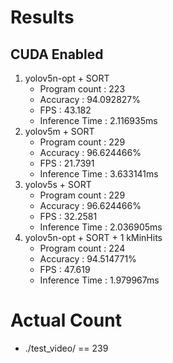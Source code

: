 # Results

## CUDA Enabled
1. yolov5n-opt + SORT
    - Program count : 223
    - Accuracy : 94.092827%
    - FPS : 43.182
    - Inference Time : 2.116935ms
2. yolov5m + SORT
    - Program count : 229
    - Accuracy : 96.624466%
    - FPS : 21.7391
    - Inference Time : 3.633141ms
3. yolov5s + SORT
    - Program count : 229
    - Accuracy : 96.624466%
    - FPS : 32.2581
    - Inference Time : 2.036905ms
4. yolov5n-opt + SORT + 1 kMinHits
    - Program count : 224
    - Accuracy : 94.514771%
    - FPS : 47.619
    - Inference Time : 1.979967ms

# Actual Count
- ./test_video/ == 239

